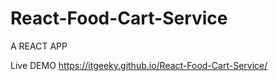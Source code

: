 # React-Food-Cart-Service
A REACT APP


Live DEMO https://itgeeky.github.io/React-Food-Cart-Service/
